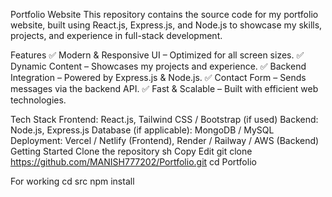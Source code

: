 Portfolio Website
This repository contains the source code for my portfolio website, built using React.js, Express.js, and Node.js to showcase my skills, projects, and experience in full-stack development.

Features
✅ Modern & Responsive UI – Optimized for all screen sizes.
✅ Dynamic Content – Showcases my projects and experience.
✅ Backend Integration – Powered by Express.js & Node.js.
✅ Contact Form – Sends messages via the backend API.
✅ Fast & Scalable – Built with efficient web technologies.

Tech Stack
Frontend: React.js, Tailwind CSS / Bootstrap (if used)
Backend: Node.js, Express.js
Database (if applicable): MongoDB / MySQL
Deployment: Vercel / Netlify (Frontend), Render / Railway / AWS (Backend)
Getting Started
Clone the repository
sh
Copy
Edit
git clone https://github.com/MANISH777202/Portfolio.git
cd Portfolio

For working
cd src
npm install

